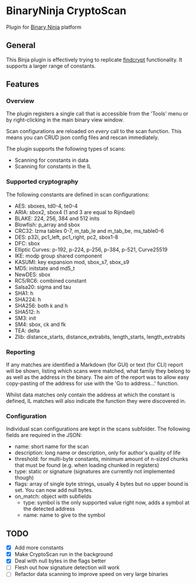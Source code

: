 BinaryNinja CryptoScan
======================
Plugin for [Binary Ninja](https://binary.ninja/) platform

## General
This Binja plugin is effectively trying to replicate [findcrypt](https://github.com/you0708/ida/tree/master/idapython_tools/findcrypt) functionality. It supports a larger range of constants.

## Features
### Overview
The plugin registers a single call that is accessible from the 'Tools' menu or by right-clicking in the main binary view window. 

Scan configurations are reloaded on _every_ call to the scan function. This means you can CRUD json config files and rescan immediately. 

The plugin supports the following types of scans:

 - Scanning for constants in data 
 - Scanning for constants in the IL 

### Supported cryptography

The following constants are defined in scan configurations:

 - AES: sboxes, td0-4, te0-4
 - ARIA: sbox2, sbox4 (1 and 3 are equal to Rijndael)
 - BLAKE: 224, 256, 384 and 512 inits 
 - Blowfish: p_array and sbox
 - CRC32: lzma tables 0-7, m_tab_le and m_tab_be, ms_table0-6
 - DES: p32i, pc1_left, pc1_right, pc2, sbox1-8
 - DFC: sbox
 - Elliptic Curves: p-192, p-224, p-256, p-384, p-521, Curve25519
 - IKE: modp group shared component
 - KASUMI: key expansion mod, sbox_s7, sbox_s9
 - MD5: initstate and md5_t
 - NewDES: sbox
 - RC5/RC6: combined constant
 - Salsa20: sigma and tau
 - SHA1: h
 - SHA224: h
 - SHA256: both k and h 
 - SHA512: h
 - SM3: init
 - SM4: sbox, ck and fk
 - TEA: delta
 - Zlib: distance_starts, distance_extrabits, length_starts, length_extrabits

### Reporting
If any matches are identified a Markdown (for GUI) or text (for CLI) report will be shown, listing which scans were matched, what family they belong to as well as the address in the binary.
The aim of the report was to allow easy copy-pasting of the address for use with the 'Go to address...' function. 

Whilst data matches only contain the address at which the constant is defined, IL matches will also indicate the function they were discovered in.

### Configuration
Individual scan configurations are kept in the scans subfolder. The following fields are required in the JSON:

 - name: short name for the scan
 - description: long name or description, only for author's quality of life 
 - threshold: for multi-byte constants, minimum amount of n-sized chunks that must be found (e.g. when loading chunked in registers) 
 - type: static or signature (signatures are currently not implemented though)
 - flags: array of single byte strings, usually 4 bytes but no upper bound is set. You can now add null bytes. 
 - on_match: object with subfields
   - type: symbol is the only supported value right now, adds a symbol at the detected address
   - name: name to give to the symbol

## TODO
- [x] Add more constants 
- [x] Make CryptoScan run in the background
- [x] Deal with null bytes in the flags better
- [ ] Flesh out how signature detection will work
- [ ] Refactor data scanning to improve speed on very large binaries 
